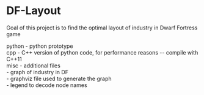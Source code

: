 DF-Layout
=========

Goal of this project is to find the optimal layout of industry in Dwarf Fortress game

python - python prototype  
cpp - C++ version of python code, for performance reasons -- compile with C++11  
misc - additional files  
     - graph of industry in DF  
     - graphviz file used to generate the graph  
     - legend to decode node names  
